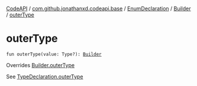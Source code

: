 [CodeAPI](../../../index.md) / [com.github.jonathanxd.codeapi.base](../../index.md) / [EnumDeclaration](../index.md) / [Builder](index.md) / [outerType](.)

# outerType

`fun outerType(value: Type?): `[`Builder`](index.md)

Overrides [Builder.outerType](../../-type-declaration/-builder/outer-type.md)

See [TypeDeclaration.outerType](../../-type-declaration/outer-type.md)

